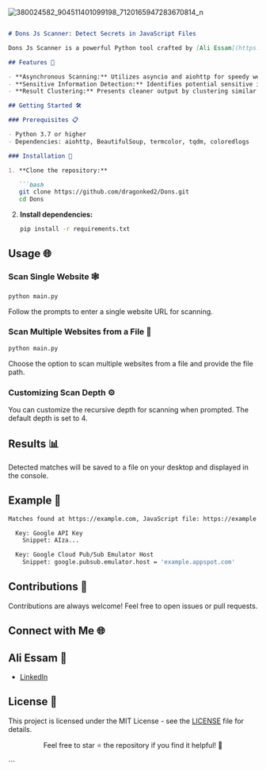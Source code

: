 ![380024582_904511401099198_7120165947283670814_n](https://github.com/dragonked2/Dons/assets/66541902/ad02ae1e-8f30-4ef3-ad35-95735f1cfeb7)


```markdown

# Dons Js Scanner: Detect Secrets in JavaScript Files

Dons Js Scanner is a powerful Python tool crafted by [Ali Essam](https://www.linkedin.com/in/dragonked2/) for scanning websites and uncovering potential sensitive information within JavaScript files. Harnessing the strength of asynchronous programming, this tool ensures efficient web crawling and in-depth analysis.

## Features 🚀

- **Asynchronous Scanning:** Utilizes asyncio and aiohttp for speedy web crawling and JavaScript file analysis.
- **Sensitive Information Detection:** Identifies potential sensitive information using pre-defined regex patterns.
- **Result Clustering:** Presents cleaner output by clustering similar results.

## Getting Started 🛠️

### Prerequisites 📋

- Python 3.7 or higher
- Dependencies: aiohttp, BeautifulSoup, termcolor, tqdm, coloredlogs

### Installation 🚀

1. **Clone the repository:**

   ```bash
   git clone https://github.com/dragonked2/Dons.git
   cd Dons
   ```

2. **Install dependencies:**

   ```bash
   pip install -r requirements.txt
   ```

## Usage 🌐

### Scan Single Website 🕸️

```bash
python main.py
```

Follow the prompts to enter a single website URL for scanning.

### Scan Multiple Websites from a File 📄

```bash
python main.py
```

Choose the option to scan multiple websites from a file and provide the file path.

### Customizing Scan Depth ⚙️

You can customize the recursive depth for scanning when prompted. The default depth is set to 4.

## Results 📊

Detected matches will be saved to a file on your desktop and displayed in the console.

## Example 🎉

```bash
Matches found at https://example.com, JavaScript file: https://example.com/js/main.js:

  Key: Google API Key
    Snippet: AIza...

  Key: Google Cloud Pub/Sub Emulator Host
    Snippet: google.pubsub.emulator.host = 'example.appspot.com'
```

## Contributions 🤝

Contributions are always welcome! Feel free to open issues or pull requests.

## Connect with Me 🌐
## Ali Essam 📄
- [LinkedIn](https://www.linkedin.com/in/dragonked2/)

## License 📄

This project is licensed under the MIT License - see the [LICENSE](LICENSE) file for details.

<div align="center">
  <p>Feel free to star ⭐️ the repository if you find it helpful! 🚀</p>
</div>
```
